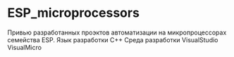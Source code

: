 # ESP_microprocessors

Привью разработанных проэктов автоматизации на микропроцессорах семейства ESP.
Язык разработки C++
Среда разработки VisualStudio VisualMicro
